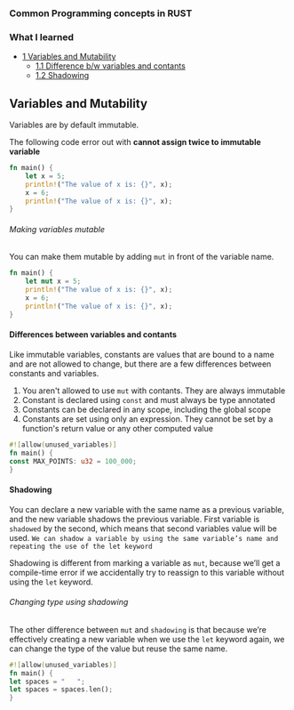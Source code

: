 ### Common Programming concepts in RUST

### What I learned

- [1 Variables and Mutability](#variables-and-mutability)
  - [1.1 Difference b/w variables and contants](#differences-between-variables-and-constants)
  - [1.2 Shadowing](#shadowing)

## Variables and Mutability

Variables are by default immutable.

The following code error out with **cannot assign twice to immutable variable**

```rust
fn main() {
    let x = 5;
    println!("The value of x is: {}", x);
    x = 6;
    println!("The value of x is: {}", x);
}
```

###### Making variables mutable

You can make them mutable by adding `mut` in front of the variable name.

```rust
fn main() {
    let mut x = 5;
    println!("The value of x is: {}", x);
    x = 6;
    println!("The value of x is: {}", x);
}
```

#### Differences between variables and contants

Like immutable variables, constants are values that are bound to a name and are not allowed to change, but there are a few differences between constants and variables.

1.  You aren't allowed to use `mut` with contants. They are always immutable
2.  Constant is declared using `const` and must always be type annotated
3.  Constants can be declared in any scope, including the global scope
4.  Constants are set using only an expression. They cannot be set by a function's return value or any other computed value

```rust
#![allow(unused_variables)]
fn main() {
const MAX_POINTS: u32 = 100_000;
}
```

#### Shadowing

You can declare a new variable with the same name as a previous variable, and the new variable shadows the previous variable. First variable is `shadowed` by the second, which means that second variables value will be used.
`We can shadow a variable by using the same variable’s name and repeating the use of the let keyword`

Shadowing is different from marking a variable as `mut`, because we’ll get a compile-time error if we accidentally try to reassign to this variable without using the `let` keyword.

###### Changing type using shadowing

The other difference between `mut` and `shadowing` is that because we’re effectively creating a new variable when we use the `let` keyword again, we can change the type of the value but reuse the same name.

```rust
#![allow(unused_variables)]
fn main() {
let spaces = "   ";
let spaces = spaces.len();
}
```
